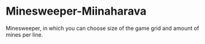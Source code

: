 # Minesweeper-Miinaharava
Minesweeper, in which you can choose size of the game grid and amount of mines per line.



